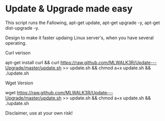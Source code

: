 Update & Upgrade made easy
===================
 

This script runs the Fallowing, apt-get update, apt-get upgrade -y, apt-get dist-upgrade -y. 


Design to make it faster updaing Linux server's, when you have several operating.


Curl verison

apt-get install curl && curl https://raw.github.com/MLWALK3R/Update---Upgrade/master/update.sh >> update.sh && chmod a+x update.sh && ./update.sh


Wget Version

wget https://raw.github.com/MLWALK3R/Update---Upgrade/master/update.sh >> update.sh && chmod a+x update.sh && ./update.sh



Disclaimer, use at your own risk!
